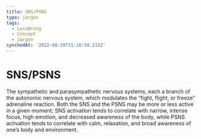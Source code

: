 ```yaml
---
title: SNS/PSNS
type: jargon
tags:
  - LessWrong
  - Concept
  - Jargon
synchedAt: '2022-08-29T11:16:58.215Z'
---
```

# SNS/PSNS



The sympathetic and parasympathetic nervous systems, each a branch of the autonomic nervous system, which modulates the “fight, flight, or freeze” adrenaline reaction. Both the SNS and the PSNS may be more or less active in a given moment; SNS activation tends to correlate with narrow, intense focus, high emotion, and decreased awareness of the body, while PSNS activation tends to correlate with calm, relaxation, and broad awareness of one’s body and environment.  
 